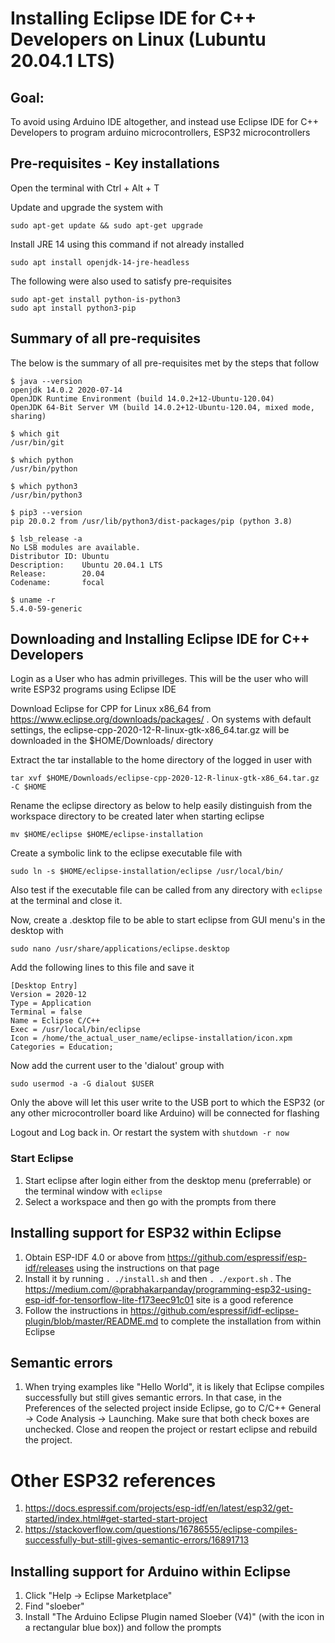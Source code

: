 # Installing Eclipse IDE for C++ Developers on Linux (Lubuntu 20.04.1 LTS)
## Goal:
To avoid using Arduino IDE altogether, and instead use Eclipse IDE for C++ Developers to program arduino microcontrollers, ESP32 microcontrollers 

## Pre-requisites - Key installations
Open the terminal with Ctrl + Alt + T

Update and upgrade the system with 

`sudo apt-get update && sudo apt-get upgrade`

Install JRE 14 using this command if not already installed

`sudo apt install openjdk-14-jre-headless`

The following were also used to satisfy pre-requisites

```
sudo apt-get install python-is-python3
sudo apt install python3-pip

```

## Summary of all pre-requisites

The below is the summary of all pre-requisites met by the steps that follow

```
$ java --version
openjdk 14.0.2 2020-07-14
OpenJDK Runtime Environment (build 14.0.2+12-Ubuntu-120.04)
OpenJDK 64-Bit Server VM (build 14.0.2+12-Ubuntu-120.04, mixed mode, sharing)

$ which git
/usr/bin/git

$ which python
/usr/bin/python

$ which python3
/usr/bin/python3

$ pip3 --version
pip 20.0.2 from /usr/lib/python3/dist-packages/pip (python 3.8)

$ lsb_release -a
No LSB modules are available.
Distributor ID: Ubuntu
Description:    Ubuntu 20.04.1 LTS
Release:        20.04
Codename:       focal

$ uname -r
5.4.0-59-generic

```




## Downloading and Installing Eclipse IDE for C++ Developers
Login as a User who has admin privilleges. This will be the user who will write ESP32 programs using Eclipse IDE 

Download Eclipse for CPP for Linux x86_64 from https://www.eclipse.org/downloads/packages/ . On systems with default settings, the eclipse-cpp-2020-12-R-linux-gtk-x86_64.tar.gz will be downloaded in the $HOME/Downloads/ directory

Extract the tar installable to the home directory of the logged in user with

`tar xvf $HOME/Downloads/eclipse-cpp-2020-12-R-linux-gtk-x86_64.tar.gz -C $HOME`

Rename the eclipse directory as below to help easily distinguish from the workspace directory to be created later when starting eclipse

`mv $HOME/eclipse $HOME/eclipse-installation`

Create a symbolic link to the eclipse executable file with

`sudo ln -s $HOME/eclipse-installation/eclipse /usr/local/bin/`

Also test if the executable file can be called from any directory with `eclipse` at the terminal and close it.

Now, create a .desktop file to be able to start eclipse from GUI menu's in the desktop with

`sudo nano /usr/share/applications/eclipse.desktop`

Add the following lines to this file and save it

```
[Desktop Entry]
Version = 2020‑12
Type = Application
Terminal = false
Name = Eclipse C/C++
Exec = /usr/local/bin/eclipse
Icon = /home/the_actual_user_name/eclipse-installation/icon.xpm
Categories = Education;
```

Now add the current user to the 'dialout' group with

`sudo usermod -a -G dialout $USER`

Only the above will let this user write to the USB port to which the ESP32 (or any other microcontroller board like Arduino) will be connected for flashing

Logout and Log back in. Or restart the system with `shutdown -r now`

### Start Eclipse

1. Start eclipse after login either from the desktop menu (preferrable) or the terminal window with `eclipse`
1. Select a workspace and then go with the prompts from there

## Installing support for ESP32 within Eclipse
1. Obtain ESP-IDF 4.0 or above from https://github.com/espressif/esp-idf/releases using the instructions on that page
1. Install it by running `. ./install.sh` and then `. ./export.sh` . The https://medium.com/@prabhakarpanday/programming-esp32-using-esp-idf-for-tensorflow-lite-f173eec91c01 site is a good reference
1. Follow the instructions in https://github.com/espressif/idf-eclipse-plugin/blob/master/README.md to complete the installation from within Eclipse

## Semantic errors
1. When trying examples like "Hello World", it is likely that Eclipse compiles successfully but still gives semantic errors. In that case, in the Preferences of the selected project inside Eclipse, go to C/C++ General -> Code Analysis -> Launching. Make sure that both check boxes are unchecked. Close and reopen the project or restart eclipse and rebuild the project.

# Other ESP32 references
1. https://docs.espressif.com/projects/esp-idf/en/latest/esp32/get-started/index.html#get-started-start-project
1. https://stackoverflow.com/questions/16786555/eclipse-compiles-successfully-but-still-gives-semantic-errors/16891713

## Installing support for Arduino within Eclipse

1. Click "Help -> Eclipse Marketplace"
1. Find "sloeber"
1. Install "The Arduino Eclipse Plugin named Sloeber (V4)" (with the icon in a rectangular blue box)) and follow the prompts

